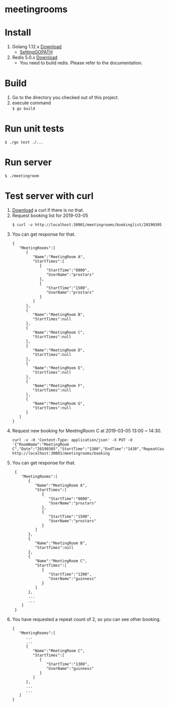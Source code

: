 # meetingrooms

# Install
1. Golang 1.12.x [Download](https://golang.org/dl/)
    * [SettingGOPATH](https://github.com/golang/go/wiki/SettingGOPATH)
2. Redis 5.0.x [Download](https://redis.io/download)
    * You need to build redis. Please refer to the documentation.

# Build
1. Go to the directory you checked out of this project.
2. execute command    
```$ go build```

# Run unit tests
```$ ./go test ./...```

# Run server
```$ ./meetingroom```

# Test server with curl
1. [Download](https://curl.haxx.se/download.html) a curl if there is no that.
2. Request booking list for 2019-03-05
    ```
    $ curl -v http://localhost:30001/meetingrooms/bookinglist/20190305
    ```
3. You can get response for that.  
    ```
    {  
       "MeetingRooms":[  
          {  
             "Name":"MeetingRoom A",
             "StartTimes":[  
                {  
                   "StartTime":"0800",
                   "UserName":"prostars"
                },
                {  
                   "StartTime":"1500",
                   "UserName":"prostars"
                }
             ]
          },
          {  
             "Name":"MeetingRoom B",
             "StartTimes":null
          },
          {  
             "Name":"MeetingRoom C",
             "StartTimes":null
          },
          {  
             "Name":"MeetingRoom D",
             "StartTimes":null
          },
          {  
             "Name":"MeetingRoom E",
             "StartTimes":null
          },
          {  
             "Name":"MeetingRoom F",
             "StartTimes":null
          },
          {  
             "Name":"MeetingRoom G",
             "StartTimes":null
          }
       ]
    }    
    ```  
4. Request new booking for MeetingRoom C at 2019-03-05 13:00 ~ 14:30.
   ```
   curl -v -H 'Content-Type: application/json' -X PUT -d '{"RoomName":"MeetingRoom C","Date":"20190305","StartTime":"1300","EndTime":"1430","RepeatCount":2,"UserName":"guinness"}' http://localhost:30001/meetingrooms/booking
   ```    
5. You can get response for that.
    ```
     {  
        "MeetingRooms":[  
           {  
              "Name":"MeetingRoom A",
              "StartTimes":[  
                 {  
                    "StartTime":"0800",
                    "UserName":"prostars"
                 },
                 {  
                    "StartTime":"1500",
                    "UserName":"prostars"
                 }
              ]
           },
           {  
              "Name":"MeetingRoom B",
              "StartTimes":null
           },
           {  
              "Name":"MeetingRoom C",
              "StartTimes":[  
                 {  
                    "StartTime":"1300",
                    "UserName":"guinness"
                 }
              ]
           },
           ...
           ...
        ]
     }  
    ```
6. You have requested a repeat count of 2, so you can see other booking.
    ```
    {  
       "MeetingRooms":[  
          ...
          ...
          {  
             "Name":"MeetingRoom C",
             "StartTimes":[  
                {  
                   "StartTime":"1300",
                   "UserName":"guinness"
                }
             ]
          },
          ...
          ...
       ]
    }
    ```    